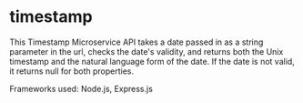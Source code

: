 # timestamp

This Timestamp Microservice API takes a date passed in as a string parameter in the url, checks the date's validity, and returns both the Unix timestamp and the natural language form of the date.  If the date is not valid, it returns null for both properties.

Frameworks used: Node.js, Express.js

